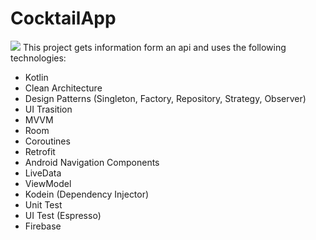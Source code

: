 # CocktailApp
 ![](CocktailApp.gif)
This project gets information form an api and uses the following technologies:


  - Kotlin
  - Clean Architecture
  - Design Patterns (Singleton, Factory, Repository, Strategy, Observer)
  - UI Trasition
  - MVVM
  - Room
  - Coroutines
  - Retrofit
  - Android Navigation Components
  - LiveData
  - ViewModel
  - Kodein (Dependency Injector)
  - Unit Test
  - UI Test (Espresso)
  - Firebase 
 


